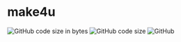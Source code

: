 # make4u

![GitHub code size in bytes](https://img.shields.io/github/languages/code-size/alexsandrov16/make4u)
![GitHub code size](https://img.shields.io/github/size/alexsandrov16/make4u/tree?branch=0.x-alpha)
![GitHub](https://img.shields.io/github/license/alexsandrov16/make4u)